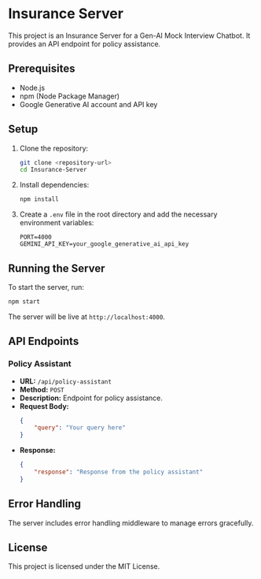 # Insurance Server

This project is an Insurance Server for a Gen-AI Mock Interview Chatbot. It provides an API endpoint for policy assistance.

## Prerequisites

- Node.js
- npm (Node Package Manager)
- Google Generative AI account and API key

## Setup

1. Clone the repository:
    ```sh
    git clone <repository-url>
    cd Insurance-Server
    ```

2. Install dependencies:
    ```sh
    npm install
    ```

3. Create a `.env` file in the root directory and add the necessary environment variables:
    ```env
    PORT=4000
    GEMINI_API_KEY=your_google_generative_ai_api_key
    ```

## Running the Server

To start the server, run:
```sh
npm start
```

The server will be live at `http://localhost:4000`.

## API Endpoints

### Policy Assistant

- **URL:** `/api/policy-assistant`
- **Method:** `POST`
- **Description:** Endpoint for policy assistance.
- **Request Body:** 
    ```json
    {
        "query": "Your query here"
    }
    ```
- **Response:**
    ```json
    {
        "response": "Response from the policy assistant"
    }
    ```

## Error Handling

The server includes error handling middleware to manage errors gracefully.

## License

This project is licensed under the MIT License.